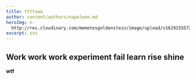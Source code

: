 ```yaml
---
title: ttttaaa
author: content/authors/napoleon.md
heroImg: >-
  http://res.cloudinary.com/memotesgoldenstein/image/upload/v1629155572/blogmetina/kelli-tungay-2LJ4rqK2qfU-unsplash_kymsu5.jpg
excerpt: sss
---
```

## Work work work experiment fail learn rise shine

**wtf**

